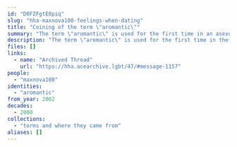 ```yaml
---
id: "D0FZFgtE8piq"
slug: "hha-maxnova100-feelings-when-dating"
title: "Coining of the term \"aromantic\""
summary: "The term \"aromantic\" is used for the first time in an asexual message board"
description: "The term \"aromantic\" is used for the first time in the message board Haven for the Human Amoeba"
files: []
links:
  - name: "Archived Thread"
    url: "https://hha.acearchive.lgbt/47/#message-1157"
people:
  - "maxnova100"
identities:
  - "aromantic"
from_year: 2002
decades:
  - 2000
collections:
  - "terms and where they came from"
aliases: []
---
```

